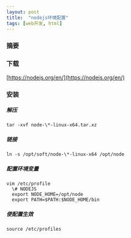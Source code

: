 ```yaml
---
layout: post
title:  "nodejs环境配置"
tags: [web开发, html]
---
```

### 摘要
<!--excerpt-->
### 下载
[https://nodejs.org/en/](https://nodejs.org/en/)
### 安装
##### 解压
```shell
tar -xvf node-\*-linux-x64.tar.xz
```
##### 链接
```shell
ln -s /opt/soft/node-\*-linux-x64 /opt/node
```
##### 配置环境变量
```shell
vim /etc/profile
  \# NODEJS
  export NODE_HOME=/opt/node
  export PATH=$PATH:$NODE_HOME/bin
```
##### 使配置生效
```shell
source /etc/profiles
```
